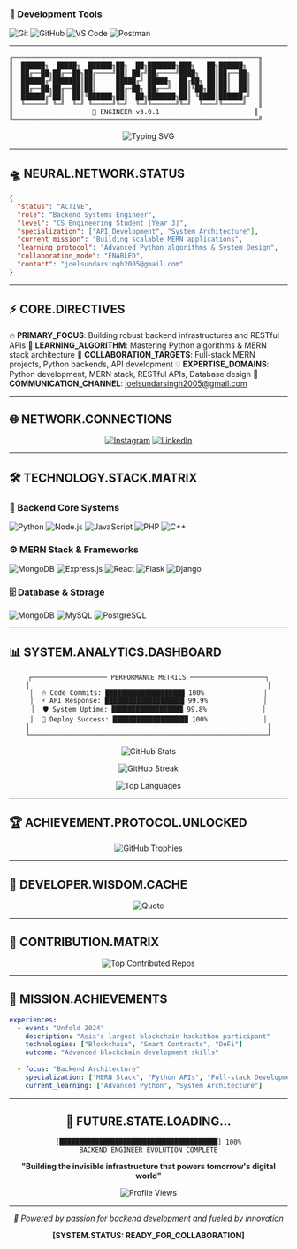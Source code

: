 
### **🔧 Development Tools**

![Git](https://img.shields.io/badge/git-000000?style=for-the-badge\&logo=git\&logoColor=00F5FF\&labelColor=1a1a1a)
![GitHub](https://img.shields.io/badge/GitHub-000000?style=for-the-badge\&logo=github\&logoColor=00F5FF\&labelColor=1a1a1a)
![VS Code](https://img.shields.io/badge/VS_Code-000000?style=for-the-badge\&logo=visual-studio-code\&logoColor=00F5FF\&labelColor=1a1a1a)
![Postman](https://img.shields.io/badge/Postman-000000?style=for-the-badge\&logo=postman\&logoColor=00F5FF\&labelColor=1a1a1a)

---

```ascii
╔══════════════════════════════════════════════════════════════╗
║  ██████╗  █████╗  ██████╗██╗  ██╗███████╗███╗   ██╗██████╗   ║
║  ██╔══██╗██╔══██╗██╔════╝██║ ██╔╝██╔════╝████╗  ██║██╔══██╗  ║
║  ██████╔╝███████║██║     █████╔╝ █████╗  ██╔██╗ ██║██║  ██║  ║
║  ██╔══██╗██╔══██║██║     ██╔═██╗ ██╔══╝  ██║╚██╗██║██║  ██║  ║
║  ██████╔╝██║  ██║╚██████╗██║  ██╗███████╗██║ ╚████║██████╔╝  ║
║  ╚═════╝ ╚═╝  ╚═╝ ╚═════╝╚═╝  ╚═╝╚══════╝╚═╝  ╚═══╝╚═════╝   ║
║                    🌌 ENGINEER v3.0.1                        ║
╚══════════════════════════════════════════════════════════════╝
```

<div align="center">

![Typing SVG](https://readme-typing-svg.herokuapp.com?font=Orbitron\&weight=700\&size=30\&duration=3000\&pause=1000\&color=00F5FF\&center=true\&vCenter=true\&width=600\&lines=Backend+Systems+Architect;API+Infrastructure+Engineer;Microservices+Specialist)

</div>

---

## 🛸 **NEURAL.NETWORK.STATUS**

```json
{
  "status": "ACTIVE",
  "role": "Backend Systems Engineer",
  "level": "CS Engineering Student [Year 3]",
  "specialization": ["API Development", "System Architecture"],
  "current_mission": "Building scalable MERN applications",
  "learning_protocol": "Advanced Python algorithms & System Design",
  "collaboration_mode": "ENABLED",
  "contact": "joelsundarsingh2005@gmail.com"
}
```

---

## ⚡ **CORE.DIRECTIVES**

🔥 **PRIMARY\_FOCUS**: Building robust backend infrastructures and RESTful APIs
🧠 **LEARNING\_ALGORITHM**: Mastering Python algorithms & MERN stack architecture
🤝 **COLLABORATION\_TARGETS**: Full-stack MERN projects, Python backends, API development
💡 **EXPERTISE\_DOMAINS**: Python development, MERN stack, RESTful APIs, Database design
📡 **COMMUNICATION\_CHANNEL**: [joelsundarsingh2005@gmail.com](mailto:joelsundarsingh2005@gmail.com)

---

## 🌐 **NETWORK.CONNECTIONS**

<div align="center">

[![Instagram](https://img.shields.io/badge/Instagram-000000?style=for-the-badge\&logo=Instagram\&logoColor=00F5FF\&labelColor=000000)](https://www.instagram.com/jazzy_joel10/)
[![LinkedIn](https://img.shields.io/badge/LinkedIn-000000?style=for-the-badge\&logo=linkedin\&logoColor=00F5FF\&labelColor=000000)](https://www.linkedin.com/in/joel-sundarsingh-738443252/)

</div>

---

## 🛠️ **TECHNOLOGY.STACK.MATRIX**

### **🔧 Backend Core Systems**

![Python](https://img.shields.io/badge/Python-000000?style=for-the-badge\&logo=python\&logoColor=00F5FF\&labelColor=1a1a1a)
![Node.js](https://img.shields.io/badge/Node.js-000000?style=for-the-badge\&logo=node.js\&logoColor=00F5FF\&labelColor=1a1a1a)
![JavaScript](https://img.shields.io/badge/JavaScript-000000?style=for-the-badge\&logo=javascript\&logoColor=00F5FF\&labelColor=1a1a1a)
![PHP](https://img.shields.io/badge/PHP-000000?style=for-the-badge\&logo=php\&logoColor=00F5FF\&labelColor=1a1a1a)
![C++](https://img.shields.io/badge/C++-000000?style=for-the-badge\&logo=c%2B%2B\&logoColor=00F5FF\&labelColor=1a1a1a)

### **⚙️ MERN Stack & Frameworks**

![MongoDB](https://img.shields.io/badge/MongoDB-000000?style=for-the-badge\&logo=mongodb\&logoColor=00F5FF\&labelColor=1a1a1a)
![Express.js](https://img.shields.io/badge/Express.js-000000?style=for-the-badge\&logo=express\&logoColor=00F5FF\&labelColor=1a1a1a)
![React](https://img.shields.io/badge/React-000000?style=for-the-badge\&logo=react\&logoColor=00F5FF\&labelColor=1a1a1a)
![Flask](https://img.shields.io/badge/Flask-000000?style=for-the-badge\&logo=flask\&logoColor=00F5FF\&labelColor=1a1a1a)
![Django](https://img.shields.io/badge/Django-000000?style=for-the-badge\&logo=django\&logoColor=00F5FF\&labelColor=1a1a1a)

### **🗄️ Database & Storage**

![MongoDB](https://img.shields.io/badge/MongoDB-000000?style=for-the-badge\&logo=mongodb\&logoColor=00F5FF\&labelColor=1a1a1a)
![MySQL](https://img.shields.io/badge/MySQL-000000?style=for-the-badge\&logo=mysql\&logoColor=00F5FF\&labelColor=1a1a1a)
![PostgreSQL](https://img.shields.io/badge/PostgreSQL-000000?style=for-the-badge\&logo=postgresql\&logoColor=00F5FF\&labelColor=1a1a1a)

---

## 📊 **SYSTEM.ANALYTICS.DASHBOARD**

<div align="center">

```
┌─────────────────── PERFORMANCE METRICS ───────────────────┐
│                                                            │
│  🔥 Code Commits: ████████████████████ 100%               │
│  ⚡ API Response: ████████████████████ 99.9%              │
│  🛡️ System Uptime: ██████████████████ 99.8%              │
│  🚀 Deploy Success: ███████████████████ 100%              │
│                                                            │
└────────────────────────────────────────────────────────────┘
```

![GitHub Stats](https://github-readme-stats.vercel.app/api?username=joel2995\&theme=vision-friendly-dark\&hide_border=true\&include_all_commits=true\&count_private=true\&bg_color=0D1117\&title_color=00F5FF\&text_color=FFFFFF\&icon_color=00F5FF)

![GitHub Streak](https://github-readme-streak-stats.herokuapp.com/?user=joel2995\&theme=vision-friendly-dark\&hide_border=true\&background=0D1117\&stroke=00F5FF\&ring=00F5FF\&fire=FF6B6B\&currStreakLabel=00F5FF)

![Top Languages](https://github-readme-stats.vercel.app/api/top-langs/?username=joel2995\&theme=vision-friendly-dark\&hide_border=true\&include_all_commits=true\&count_private=true\&layout=compact\&bg_color=0D1117\&title_color=00F5FF\&text_color=FFFFFF)

</div>

---

## 🏆 **ACHIEVEMENT.PROTOCOL.UNLOCKED**

<div align="center">

![GitHub Trophies](https://github-profile-trophy.vercel.app/?username=joel2995\&theme=matrix\&no-frame=true\&no-bg=true\&margin-w=4\&column=7)

</div>

---

## 💭 **DEVELOPER.WISDOM.CACHE**

<div align="center">

![Quote](https://quotes-github-readme.vercel.app/api?type=horizontal\&theme=radical\&border=true)

</div>

---

## 🎯 **CONTRIBUTION.MATRIX**

<div align="center">

![Top Contributed Repos](https://github-contributor-stats.vercel.app/api?username=joel2995\&limit=5\&theme=dark\&combine_all_yearly_contributions=true)

</div>

---

## 🌟 **MISSION.ACHIEVEMENTS**

```yaml
experiences:
  - event: "Unfold 2024"
    description: "Asia's largest blockchain hackathon participant"
    technologies: ["Blockchain", "Smart Contracts", "DeFi"]
    outcome: "Advanced blockchain development skills"
  
  - focus: "Backend Architecture"
    specialization: ["MERN Stack", "Python APIs", "Full-stack Development"]
    current_learning: ["Advanced Python", "System Architecture"]
```

---

<div align="center">

## 🔮 **FUTURE.STATE.LOADING...**

```
[████████████████████████████████████████] 100%
BACKEND ENGINEER EVOLUTION COMPLETE
```

**"Building the invisible infrastructure that powers tomorrow's digital world"**

<img src="https://visitcount.itsvg.in/api?id=joel2995&icon=0&color=0&pretty=true" alt="Profile Views" />

</div>

---

<div align="center">

*🚀 Powered by passion for backend development and fueled by innovation*

**\[SYSTEM.STATUS: READY\_FOR\_COLLABORATION]**

</div>
